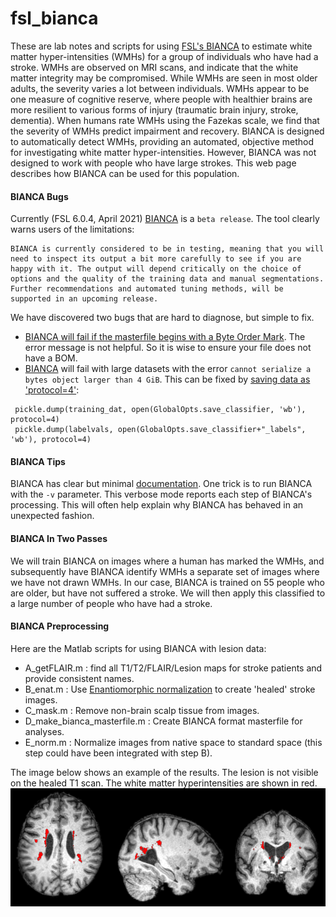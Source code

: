 # fsl_bianca
These are lab notes and scripts for using [FSL's BIANCA](https://fsl.fmrib.ox.ac.uk/fsl/fslwiki/BIANCA) to estimate white matter hyper-intensities (WMHs) for a group of individuals who have had a stroke. WMHs are observed on MRI scans, and indicate that the white matter integrity may be compromised. While WMHs are seen in most older adults, the severity varies a lot between individuals. WMHs appear to be one measure of cognitive reserve, where people with healthier brains are more resilient to various forms of injury (traumatic brain injury, stroke, dementia). When humans rate WMHs using the Fazekas scale, we find that the severity of WMHs predict impairment and recovery. BIANCA is designed to automatically detect WMHs, providing an automated, objective method for investigating white matter hyper-intensities. However, BIANCA was not designed to work with people who have large strokes. This web page describes how BIANCA can be used for this population.

#### BIANCA Bugs

Currently (FSL 6.0.4, April 2021) [BIANCA](https://fsl.fmrib.ox.ac.uk/fsl/fslwiki/BIANCA/Userguide) is a `beta release`. The tool clearly warns users of the limitations:

```
BIANCA is currently considered to be in testing, meaning that you will need to inspect its output a bit more carefully to see if you are happy with it. The output will depend critically on the choice of options and the quality of the training data and manual segmentations. Further recommendations and automated tuning methods, will be supported in an upcoming release.
```

We have discovered two bugs that are hard to diagnose, but simple to fix. 

 - [BIANCA will fail if the masterfile begins with a Byte Order Mark](https://www.jiscmail.ac.uk/cgi-bin/wa-jisc.exe?A2=ind2103&L=FSL&O=D&X=2BE84B55F2EF684E35&Y=crorden6%40gmail.com&P=267610). The error message is not helpful. So it is wise to ensure your file does not have a BOM.
 - [BIANCA](https://www.jiscmail.ac.uk/cgi-bin/wa-jisc.exe?A2=FSL;18467c69.2104) will fail with large datasets with the error `cannot serialize a bytes object larger than 4 GiB`. This can be fixed by [saving data as 'protocol=4'](https://stackoverflow.com/questions/29704139/pickle-in-python3-doesnt-work-for-large-data-saving):

 ```
  pickle.dump(training_dat, open(GlobalOpts.save_classifier, 'wb'), protocol=4)
  pickle.dump(labelvals, open(GlobalOpts.save_classifier+"_labels", 'wb'), protocol=4)
```

#### BIANCA Tips

BIANCA has clear but minimal [documentation](https://fsl.fmrib.ox.ac.uk/fsl/fslwiki/BIANCA). One trick is to run BIANCA with the `-v` parameter. This verbose mode reports each step of BIANCA's processing. This will often help explain why BIANCA has behaved in an unexpected fashion. 

#### BIANCA In Two Passes

We will train BIANCA on images where a human has marked the WMHs, and subsequently have BIANCA identify WMHs a separate set of images where we have not drawn WMHs. In our case, BIANCA is trained on 55 people who are older, but have not suffered a stroke. We will then apply this classified to a large number of people who have had a stroke.

#### BIANCA Preprocessing

Here are the Matlab scripts for using BIANCA with lesion data:

 - A_getFLAIR.m : find all T1/T2/FLAIR/Lesion maps for stroke patients and provide consistent names.
 - B_enat.m : Use [Enantiomorphic normalization](https://www.ncbi.nlm.nih.gov/pmc/articles/PMC2658465/) to create 'healed' stroke images.
 - C_mask.m : Remove non-brain scalp tissue from images.
 - D_make_bianca_masterfile.m : Create BIANCA format masterfile for analyses.
 - E_norm.m : Normalize images from native space to standard space (this step could have been integrated with step B).

The image below shows an example of the results. The lesion is not visible on the healed T1 scan. The white matter hyperintensities are shown in red.
 ![Results](AutomatedWMH.png)



